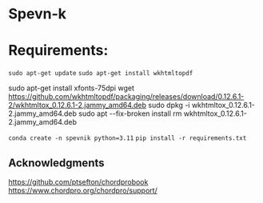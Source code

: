 

# Spevn-k

# Requirements:

`sudo apt-get update`
`sudo apt-get install wkhtmltopdf`

sudo apt-get install xfonts-75dpi
wget https://github.com/wkhtmltopdf/packaging/releases/download/0.12.6.1-2/wkhtmltox_0.12.6.1-2.jammy_amd64.deb
sudo dpkg -i wkhtmltox_0.12.6.1-2.jammy_amd64.deb
sudo apt --fix-broken install
rm wkhtmltox_0.12.6.1-2.jammy_amd64.deb 

`conda create -n spevnik python=3.11`
`pip install -r requirements.txt`

## Acknowledgments

https://github.com/ptsefton/chordprobook
https://www.chordpro.org/chordpro/support/

